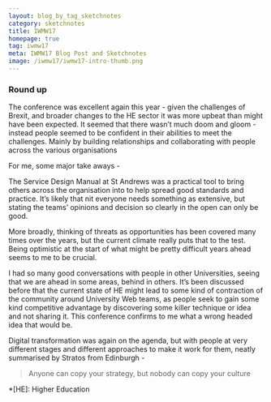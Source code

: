 ```yaml
---
layout: blog_by_tag_sketchnotes
category: sketchnotes
title: IWMW17
homepage: true
tag: iwmw17
meta: IWMW17 Blog Post and Sketchnotes
image: /iwmw17/iwmw17-intro-thumb.png
---
```


### Round up

The conference was excellent again this year - given the challenges of Brexit, and broader changes to the HE sector it was more upbeat than might have been expected. It seemed that there wasn’t much doom and gloom - instead people seemed to be confident in their abilities to meet the challenges. Mainly by building relationships and collaborating with people across the various organisations

For me, some major take aways -

The Service Design Manual at St Andrews was a practical tool to bring others across the organisation into to help spread good standards and practice. It’s likely that nit everyone needs something as extensive, but stating the teams’ opinions and decision so clearly in the open can only be good.

More broadly, thinking of threats as opportunities has been covered many times over the years, but the current climate really puts that to the test. Being optimistic at the start of what might be pretty difficult years ahead seems to me to be crucial.

I had so many good conversations with people in other Universities, seeing that we are ahead in some areas, behind in others. It’s been discussed before  that the current state of HE might lead to some kind of contraction of the community around University Web teams, as people seek to gain some kind competitive advantage by discovering some killer technique or idea and not sharing it. This conference confirms to me what a wrong headed idea that would be.

Digital transformation was again on the agenda, but with people at very different stages and different approaches to make it work for them, neatly summarised by Stratos from Edinburgh -

> Anyone can copy your strategy, but nobody can copy your culture


*[HE]: Higher Education
